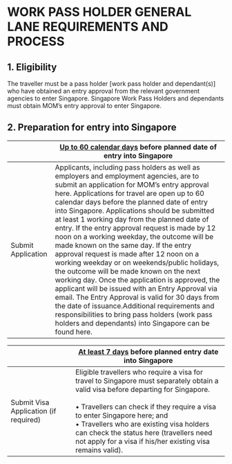 # WORK PASS HOLDER GENERAL LANE REQUIREMENTS AND PROCESS
## 1. Eligibility

The traveller must be a pass holder [work pass holder and dependant(s)] who have obtained an entry approval from the relevant government agencies to enter Singapore. Singapore Work Pass Holders and dependants must obtain MOM’s entry approval to enter Singapore.

## 2. Preparation for entry into Singapore

|  | <ins>Up to 60 calendar days</ins> before planned date of entry into Singapore |
| --- | --- |
| Submit Application | Applicants, including pass holders as well as employers and employment agencies, are to submit an application for MOM’s entry approval here. Applications for travel are open up to 60 calendar days before the planned date of entry into Singapore. Applications should be submitted at least 1 working day from the planned date of entry. If the entry approval request is made by 12 noon on a working weekday, the outcome will be made known on the same day. If the entry approval request is made after 12 noon on a working weekday or on weekends/public holidays, the outcome will be made known on the next working day. Once the application is approved, the applicant will be issued with an Entry Approval via email. The Entry Approval is valid for 30 days from the date of issuance.Additional requirements and responsibilities to bring pass holders (work pass holders and dependants) into Singapore can be found here. |
 
|| <ins>At least 7 days</ins> before planned entry date into Singapore |
| --- | --- |
| Submit Visa Application (if required) | Eligible travellers who require a visa for travel to Singapore must separately obtain a valid visa before departing for Singapore. <br><br>•	Travellers can check if they require a visa to enter Singapore here; and<br>•	Travellers who are existing visa holders can check the status here (travellers need not apply for a visa if his/her existing visa remains valid).<br/> |

